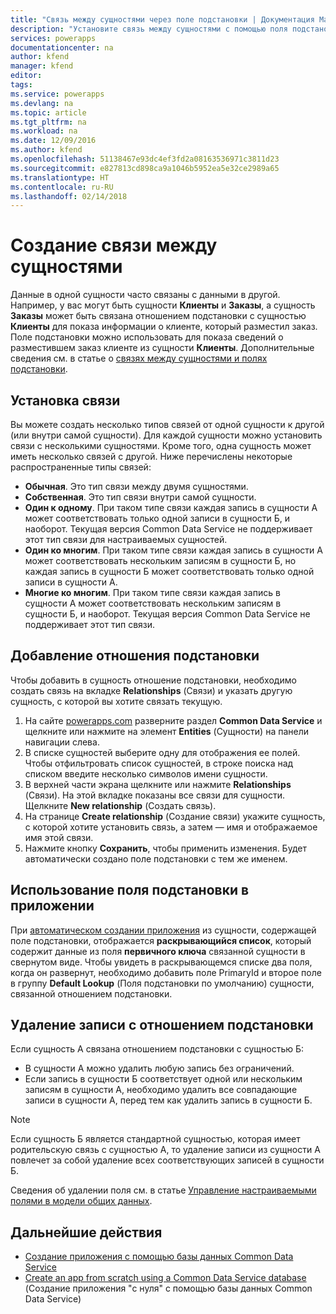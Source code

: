 ```yaml
---
title: "Связь между сущностями через поле подстановки | Документация Майкрософт"
description: "Установите связь между сущностями с помощью поля подстановки."
services: powerapps
documentationcenter: na
author: kfend
manager: kfend
editor: 
tags: 
ms.service: powerapps
ms.devlang: na
ms.topic: article
ms.tgt_pltfrm: na
ms.workload: na
ms.date: 12/09/2016
ms.author: kfend
ms.openlocfilehash: 51138467e93dc4ef3fd2a08163536971c3811d23
ms.sourcegitcommit: e827813cd898ca9a1046b5952ea5e32ce2989a65
ms.translationtype: HT
ms.contentlocale: ru-RU
ms.lasthandoff: 02/14/2018
---
```

# <a name="build-a-relationship-between-entities"></a>Создание связи между сущностями
Данные в одной сущности часто связаны с данными в другой. Например, у вас могут быть сущности **Клиенты** и **Заказы**, а сущность **Заказы** может быть связана отношением подстановки с сущностью **Клиенты** для показа информации о клиенте, который разместил заказ. Поле подстановки можно использовать для показа сведений о разместившем заказ клиенте из сущности **Клиенты**. Дополнительные сведения см. в статье о [связях между сущностями и полях подстановки](https://docs.microsoft.com/common-data-service/entity-reference/relationships).

## <a name="define-a-relationship"></a>Установка связи
Вы можете создать несколько типов связей от одной сущности к другой (или внутри самой сущности). Для каждой сущности можно установить связи с несколькими сущностями. Кроме того, одна сущность может иметь несколько связей с другой. Ниже перечислены некоторые распространенные типы связей:

* **Обычная**. Это тип связи между двумя сущностями.
* **Собственная**. Это тип связи внутри самой сущности.
* **Один к одному**. При таком типе связи каждая запись в сущности А может соответствовать только одной записи в сущности Б, и наоборот. Текущая версия Common Data Service не поддерживает этот тип связи для настраиваемых сущностей.
* **Один ко многим**. При таком типе связи каждая запись в сущности A может соответствовать нескольким записям в сущности Б, но каждая запись в сущности Б может соответствовать только одной записи в сущности A.
* **Многие ко многим**. При таком типе связи каждая запись в сущности A может соответствовать нескольким записям в сущности Б, и наоборот. Текущая версия Common Data Service не поддерживает этот тип связи.

## <a name="add-a-lookup-relation"></a>Добавление отношения подстановки
Чтобы добавить в сущность отношение подстановки, необходимо создать связь на вкладке **Relationships** (Связи) и указать другую сущность, с которой вы хотите связать текущую.

1. На сайте [powerapps.com](https://web.powerapps.com) разверните раздел **Common Data Service** и щелкните или нажмите на элемент **Entities** (Сущности) на панели навигации слева.
2. В списке сущностей выберите одну для отображения ее полей. Чтобы отфильтровать список сущностей, в строке поиска над списком введите несколько символов имени сущности.
3. В верхней части экрана щелкните или нажмите **Relationships** (Связи). На этой вкладке показаны все связи для сущности. Щелкните **New relationship** (Создать связь).
4. На странице **Create relationship** (Создание связи) укажите сущность, с которой хотите установить связь, а затем — имя и отображаемое имя этой связи.
5. Нажмите кнопку **Сохранить**, чтобы применить изменения. Будет автоматически создано поле подстановки с тем же именем.

## <a name="use-a-lookup-field-in-an-app"></a>Использование поля подстановки в приложении
При [автоматическом создании приложения](data-platform-create-app.md) из сущности, содержащей поле подстановки, отображается **раскрывающийся список**, который содержит данные из поля **первичного ключа** связанной сущности в свернутом виде. Чтобы увидеть в раскрывающемся списке два поля, когда он развернут, необходимо добавить поле PrimaryId и второе поле в группу **Default Lookup** (Поля подстановки по умолчанию) сущности, связанной отношением подстановки.

## <a name="delete-a-record-with-a-lookup-relation"></a>Удаление записи с отношением подстановки
Если сущность A связана отношением подстановки с сущностью Б:

* В сущности А можно удалить любую запись без ограничений.
* Если запись в сущности Б соответствует одной или нескольким записям в сущности A, необходимо удалить все совпадающие записи в сущности A, перед тем как удалить запись в сущности Б.

> [!NOTE]
> Если сущность Б является стандартной сущностью, которая имеет родительскую связь с сущностью А, то удаление записи из сущности А повлечет за собой удаление всех соответствующих записей в сущности Б.

Сведения об удалении поля см. в статье [Управление настраиваемыми полями в модели общих данных](data-platform-manage-fields.md).

## <a name="next-steps"></a>Дальнейшие действия
* [Создание приложения с помощью базы данных Common Data Service](data-platform-create-app.md)
* [Create an app from scratch using a Common Data Service database](data-platform-create-app-scratch.md) (Создание приложения "с нуля" с помощью базы данных Common Data Service)

